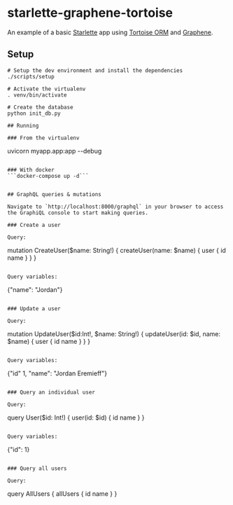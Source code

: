 # starlette-graphene-tortoise

An example of a basic [Starlette](https://github.com/encode/starlette) app using [Tortoise ORM](https://github.com/tortoise/tortoise-orm) and [Graphene](https://github.com/graphql-python/graphene).

## Setup

```
# Setup the dev environment and install the dependencies
./scripts/setup

# Activate the virtualenv
. venv/bin/activate

# Create the database
python init_db.py

## Running

### From the virtualenv
```
uvicorn myapp.app:app --debug
```

### With docker
```docker-compose up -d```


## GraphQL queries & mutations

Navigate to `http://localhost:8000/graphql` in your browser to access the GraphiQL console to start making queries.

### Create a user

Query:

```
mutation CreateUser($name: String!) {
  createUser(name: $name) {
    user {
      id
      name
    }
  }
}
```

Query variables:

```
{"name": "Jordan"}
```

### Update a user

Query:

```
mutation UpdateUser($id:Int!, $name: String!) {
  updateUser(id: $id, name: $name) {
    user {
      id
      name
    }
  }
}
```

Query variables:

```
{"id" 1, "name": "Jordan Eremieff"}
```

### Query an individual user

Query:

```
query User($id: Int!) {
  user(id: $id) {
    id
    name
  }
}
```

Query variables:

```
{"id": 1}
```

### Query all users

Query:

```
query AllUsers {
  allUsers {
    id
    name
  }
}
```
